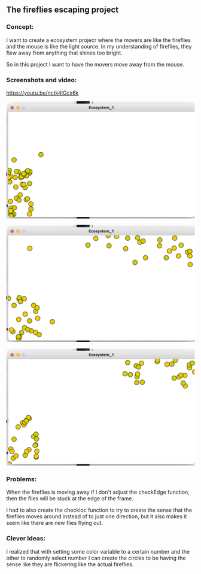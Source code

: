 ## The fireflies escaping project
### Concept:

I want to create a ecosystem projecr where the movers are like the fireflies and the mouse is like the light source. In my understanding of fireflies, they flew away from anything that shines too bright. 

So in this project I want to have the movers move away from the mouse. 


### Screenshots and video:
https://youtu.be/nctk4IGcx6k


![](https://github.com/FairyyGenie/RobotPsyche/blob/main/February14/media/fireflies-1.png)

![](https://github.com/FairyyGenie/RobotPsyche/blob/main/February14/media/fireflies-2.png)

![](https://github.com/FairyyGenie/RobotPsyche/blob/main/February14/media/fireflies-3.png)


### Problems:

When the fireflies is moving away if I don't adjust the checkEdge function, then the flies will be stuck at the edge of the frame. 

I had to also create the checkloc function to try to create the sense that the fireflies moves around instead of to just one direction, but it also makes it seem like there are new flies flying out.


### Clever Ideas:

I realized that with setting some color variable to a certain number and the other to randomly select number I can create the circles to be having the sense like they are flickering like the actual fireflies. 
